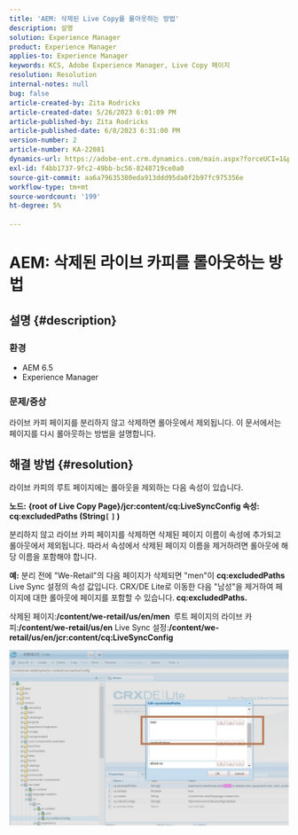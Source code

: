 ```yaml
---
title: 'AEM: 삭제된 Live Copy를 롤아웃하는 방법'
description: 설명
solution: Experience Manager
product: Experience Manager
applies-to: Experience Manager
keywords: KCS, Adobe Experience Manager, Live Copy 페이지
resolution: Resolution
internal-notes: null
bug: false
article-created-by: Zita Rodricks
article-created-date: 5/26/2023 6:01:09 PM
article-published-by: Zita Rodricks
article-published-date: 6/8/2023 6:31:00 PM
version-number: 2
article-number: KA-22081
dynamics-url: https://adobe-ent.crm.dynamics.com/main.aspx?forceUCI=1&pagetype=entityrecord&etn=knowledgearticle&id=26052845-effb-ed11-8849-6045bd0063aa
exl-id: f4bb1737-9fc2-49bb-bc56-8248719ce0a0
source-git-commit: aa6a79635380eda913ddd95da0f2b97fc975356e
workflow-type: tm+mt
source-wordcount: '199'
ht-degree: 5%

---
```


# AEM: 삭제된 라이브 카피를 롤아웃하는 방법

## 설명 {#description}


### <b>환경</b>

- AEM 6.5
- Experience Manager


### <b>문제/증상</b>

라이브 카피 페이지를 분리하지 않고 삭제하면 롤아웃에서 제외됩니다. 이 문서에서는 페이지를 다시 롤아웃하는 방법을 설명합니다.


## 해결 방법 {#resolution}


라이브 카피의 루트 페이지에는 롤아웃을 제외하는 다음 속성&#x200B;&#x200B;이 있습니다.

<b>노드:</b> <b>{root of Live Copy Page}/jcr:content/cq:LiveSyncConfig 속성: cq:excludedPaths (String`[` `]` )</b>

분리하지 않고 라이브 카피 페이지를 삭제하면 삭제된 페이지 이름이 속성에 추가되고 롤아웃에서 제외됩니다.
따라서 속성에서 삭제된 페이지 이름을 제거하려면 롤아웃에 해당 이름을 포함해야 합니다.

<b>예:</b>
분리 전에 &quot;We-Retail&quot;의 다음 페이지가 삭제되면 &quot;men&quot;이 <b>cq:excludedPaths </b>Live Sync 설정의 속성 값입니다.
CRX/DE Lite로 이동한 다음 &quot;남성&quot;을 제거하여 페이지에 대한 롤아웃에 페이지를 포함할 수 있습니다.<b> cq:excludedPaths.</b>

삭제된 페이지:<b>/content/we-retail/us/en/men </b>
루트 페이지의 라이브 카피:<b>/content/we-retail/us/en</b>
Live Sync 설정:<b>/content/we-retail/us/en/jcr:content/cq:LiveSyncConfig</b>

![](assets/a7eb936c-03f6-ed11-8848-6045bd006295.png)

